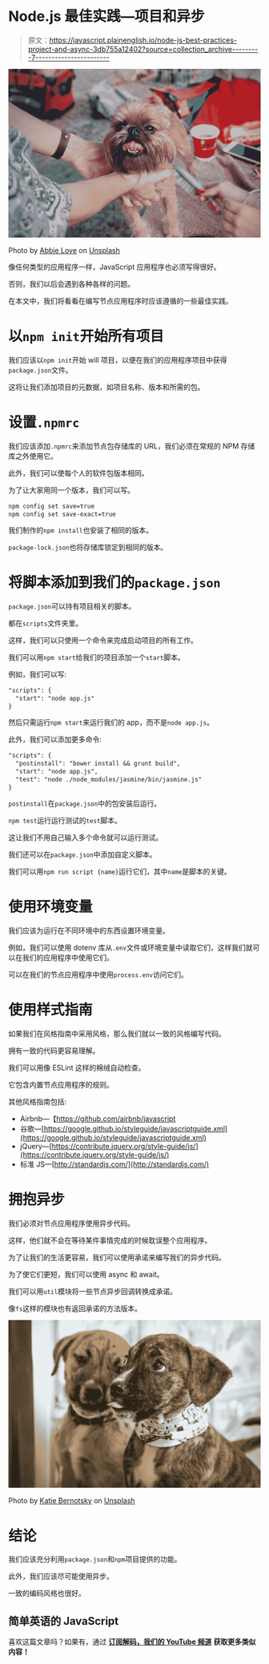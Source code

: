 # Node.js 最佳实践—项目和异步

> 原文：<https://javascript.plainenglish.io/node-js-best-practices-project-and-async-3db755a12402?source=collection_archive---------7----------------------->

![](img/0bbb7037dee0e01f9fe7f073ae0ead4b.png)

Photo by [Abbie Love](https://unsplash.com/@misslove?utm_source=medium&utm_medium=referral) on [Unsplash](https://unsplash.com?utm_source=medium&utm_medium=referral)

像任何类型的应用程序一样，JavaScript 应用程序也必须写得很好。

否则，我们以后会遇到各种各样的问题。

在本文中，我们将看看在编写节点应用程序时应该遵循的一些最佳实践。

# 以`npm init`开始所有项目

我们应该以`npm init`开始 will 项目，以便在我们的应用程序项目中获得`package.json`文件。

这将让我们添加项目的元数据，如项目名称、版本和所需的包。

# 设置`.npmrc`

我们应该添加`.npmrc`来添加节点包存储库的 URL，我们必须在常规的 NPM 存储库之外使用它。

此外，我们可以使每个人的软件包版本相同。

为了让大家用同一个版本，我们可以写。

```
npm config set save=true
npm config set save-exact=true
```

我们制作的`npm install`也安装了相同的版本。

`package-lock.json`也将存储库锁定到相同的版本。

# 将脚本添加到我们的`package.json`

`package.json`可以持有项目相关的脚本。

都在`scripts`文件夹里。

这样，我们可以只使用一个命令来完成启动项目的所有工作。

我们可以用`npm start`给我们的项目添加一个`start`脚本。

例如，我们可以写:

```
"scripts": {
  "start": "node app.js"
}
```

然后只需运行`npm start`来运行我们的 app，而不是`node app.js`。

此外，我们可以添加更多命令:

```
"scripts": {
  "postinstall": "bower install && grunt build",
  "start": "node app.js",
  "test": "node ./node_modules/jasmine/bin/jasmine.js"
}
```

`postinstall`在`package.json`中的包安装后运行。

`npm test`运行运行测试的`test`脚本。

这让我们不用自己输入多个命令就可以运行测试。

我们还可以在`package.json`中添加自定义脚本。

我们可以用`npm run script {name}`运行它们，其中`name`是脚本的关键。

# 使用环境变量

我们应该为运行在不同环境中的东西设置环境变量。

例如，我们可以使用 dotenv 库从`.env`文件或环境变量中读取它们，这样我们就可以在我们的应用程序中使用它们。

可以在我们的节点应用程序中使用`process.env`访问它们。

# 使用样式指南

如果我们在风格指南中采用风格，那么我们就以一致的风格编写代码。

拥有一致的代码更容易理解。

我们可以用像 ESLint 这样的棉绒自动检查。

它包含内置节点应用程序的规则。

其他风格指南包括:

*   Airbnb—【https://github.com/airbnb/javascript 
*   谷歌—[https://google.github.io/styleguide/javascriptguide.xml](https://google.github.io/styleguide/javascriptguide.xml)
*   jQuery—[https://contribute.jquery.org/style-guide/js/](https://contribute.jquery.org/style-guide/js/)
*   标准 JS—[http://standardjs.com/](http://standardjs.com/)

# 拥抱异步

我们必须对节点应用程序使用异步代码。

这样，他们就不会在等待某件事情完成的时候耽误整个应用程序。

为了让我们的生活更容易，我们可以使用承诺来编写我们的异步代码。

为了使它们更短，我们可以使用 async 和 await。

我们可以用`util`模块将一些节点异步回调转换成承诺。

像`fs`这样的模块也有返回承诺的方法版本。

![](img/398586d7381e05cee46ed5909872cecb.png)

Photo by [Katie Bernotsky](https://unsplash.com/@pupscruffs?utm_source=medium&utm_medium=referral) on [Unsplash](https://unsplash.com?utm_source=medium&utm_medium=referral)

# 结论

我们应该充分利用`package.json`和`npm`项目提供的功能。

此外，我们应该尽可能使用异步。

一致的编码风格也很好。

## **简单英语的 JavaScript**

喜欢这篇文章吗？如果有，通过 [**订阅解码，我们的 YouTube 频道**](https://www.youtube.com/channel/UCtipWUghju290NWcn8jhyAw) **获取更多类似内容！**